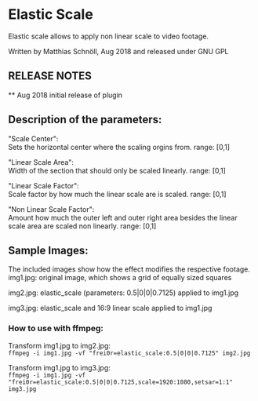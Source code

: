 # Elastic Scale

Elastic scale allows to apply non linear scale to video footage.

Written by Matthias Schnöll,  Aug 2018  and released under GNU GPL


## RELEASE NOTES

** Aug 2018
initial release of plugin



## Description of the parameters:

"Scale Center":<br/>
Sets the horizontal center where the scaling orgins from. range: [0,1]


"Linear Scale Area":<br/>
Width of the section that should only be scaled linearly. range: [0,1]


"Linear Scale Factor":<br/>
Scale factor by how much the linear scale are is scaled. range: [0,1]


"Non Linear Scale Factor":<br/>
Amount how much the outer left and outer right area besides the linear scale area are scaled non linearly. range: [0,1]



## Sample Images:


The included images show how the effect modifies the respective footage.
img1.jpg: original image, which shows a grid of equally sized squares


img2.jpg: elastic_scale (parameters: 0.5|0|0|0.7125) applied to img1.jpg


img3.jpg: elastic_scale and 16:9 linear scale applied to img1.jpg


### How to use with ffmpeg:

Transform img1.jpg to img2.jpg:<br/>
```ffmpeg -i img1.jpg -vf "frei0r=elastic_scale:0.5|0|0|0.7125" img2.jpg```

Transform img1.jpg to img3.jpg:<br/>
```ffmpeg -i img1.jpg -vf "frei0r=elastic_scale:0.5|0|0|0.7125,scale=1920:1080,setsar=1:1" img3.jpg```
